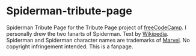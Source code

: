 # Spiderman-tribute-page
Spiderman Tribute Page for the Tribute Page project of  <a href="https://www.freecodecamp.org/" target="_blank"> freeCodeCamp</a>.
I personally drew the two fanarts of Spiderman.
Text by <a href="https://en.wikipedia.org/wiki/Spider-Man">Wikipedia</a>. Spiderman and Spiderman character
      names are trademarks of
      <a href="https://www.marvel.com/">Marvel</a>. No copyright infringement intended. This is a fanpage.
